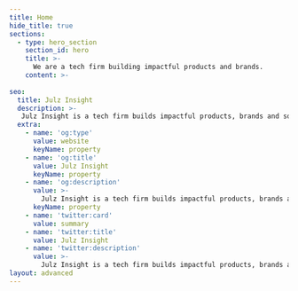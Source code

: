 ```yaml
---
title: Home
hide_title: true
sections:
  - type: hero_section
    section_id: hero
    title: >-
      We are a tech firm building impactful products and brands.
    content: >- 
    
seo:
  title: Julz Insight
  description: >-
   Julz Insight is a tech firm builds impactful products, brands and solutions. From conception to market dominance. Turning ideas into reality.
  extra:
    - name: 'og:type'
      value: website
      keyName: property
    - name: 'og:title'
      value: Julz Insight
      keyName: property
    - name: 'og:description'
      value: >-
        Julz Insight is a tech firm builds impactful products, brands and solutions. From conception to market dominance. Turning ideas into reality.
      keyName: property
    - name: 'twitter:card'
      value: summary
    - name: 'twitter:title'
      value: Julz Insight
    - name: 'twitter:description'
      value: >-
        Julz Insight is a tech firm builds impactful products, brands and solutions. From conception to market dominance. Turning ideas into reality.
layout: advanced
---
```

